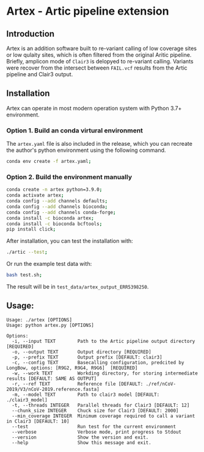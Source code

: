 # Artex - Artic pipeline extension

## Introduction
Artex is an addition software built to re-variant calling of low coverage sites or low qulaity sites, which is often filtered from the original Aritic pipeline. Briefly, amplicon mode of `Clair3` is delopyed to re-variant calling. Variants were recover from the intersect between `FAIL.vcf` results from the Artic pipeline and Clair3 output.


## Installation 
Artex can operate in most modern operation system with Python 3.7+ environment. 

### Option 1.  Build an conda virtural environment
The `artex.yaml` file is also included in the release, which you can recreate the author's python environment using the following command.
```bash
conda env create -f artex.yaml;
```

### Option 2. Build the environment manually
```bash
conda create -n artex python=3.9.0;
conda activate artex;
conda config --add channels defaults;
conda config --add channels bioconda;
conda config --add channels conda-forge;
conda install -c bioconda artex;
conda install -c bioconda bcftools;
pip install click;
```

After installation, you can test the installation with:
```bash
./artic --test;
```
Or run the example test data with:
```bash
bash test.sh;
```
The result will be in `test_data/artex_output_ERR5398250`.

## Usage:
```
Usage: ./artex [OPTIONS]
Usage: python artex.py [OPTIONS]

Options:
  -i, --input TEXT        Path to the Artic pipeline output directory  [REQUIRED]
  -o, --output TEXT       Output directory [REQUIRED]
  -p, --prefix TEXT       Output prefix [DEFAULT: clair3]
  -c, --config TEXT       Basecalling configuration, predcited by LongBow, options: [R9G2, R9G4, R9G6]  [REQUIRED]
  -w, --work TEXT         Workding directory, for storing intermediate results [DEFAULT: SAME AS OUTPUT]
  -r, --ref TEXT          Reference file [DEFAULT: ./ref/nCoV-2019/V3/nCoV-2019.reference.fasta]
  -m, --model TEXT        Path to clair3 model [DEFAULT: ./clair3_model]
  -t, --threads INTEGER   Parallel threads for Clair3 [DEFAULT: 12]
  --chunk_size INTEGER    Chuck size for Clair3 [DEFAULT: 2000]
  --min_coverage INTEGER  Minimum coverage required to call a variant in Clair3 [DEFAULT: 10]
  --test                  Run test for the current environment
  --verbose               Verbose mode, print progress to Stdout
  --version               Show the version and exit.
  --help                  Show this message and exit.
```

